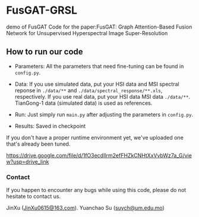 # FusGAT-GRSL
demo of FusGAT
Code for the paper:FusGAT: Graph Attention-Based Fusion Network for Unsupervised Hyperspectral Image Super-Resolution


## How to run our code
- Parameters: All the parameters that need fine-tuning can be found in `config.py`.

- Data: If you use simulated data, put your HSI data and MSI spectral reponse in `./data/**` and `./data/spectral_response/**.xls`, respectively. If you use real data, put your HSI data MSI data `./data/**`.
TianGong-1 data (simulated data) is used as references.

- Run: Just simply run `main.py` after adjusting the parameters in `config.py`.

- Results: Saved in checkpoint

If you don't have a proper runtime environment yet, we've uploaded one that's already been tuned.

https://drive.google.com/file/d/1fO3ecdIlrm2efFHZkCNHtXxVvbWz7a_G/view?usp=drive_link

### Contact
If you happen to encounter any bugs while using this code, please do not hesitate to contact us.

JinXu (JinXu0615@163.com).
Yuanchao Su (suych@um.edu.mo)

